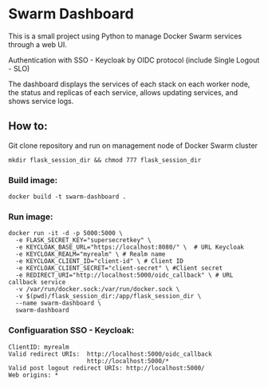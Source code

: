 # Swarm Dashboard

This is a small project using Python to manage Docker Swarm services through a web UI.

Authentication with SSO - Keycloak by OIDC protocol (include Single Logout - SLO)

The dashboard displays the services of each stack on each worker node, the status and replicas of each service, allows updating services, and shows service logs.

## How to:

Git clone repository and run on management node of Docker Swarm cluster
```
mkdir flask_session_dir && chmod 777 flask_session_dir
```

### Build image:
```
docker build -t swarm-dashboard .
```
### Run image:
```
docker run -it -d -p 5000:5000 \
  -e FLASK_SECRET_KEY="supersecretkey" \
  -e KEYCLOAK_BASE_URL="https://localhost:8080/" \  # URL Keycloak
  -e KEYCLOAK_REALM="myrealm" \ # Realm name
  -e KEYCLOAK_CLIENT_ID="client-id" \ # Client ID
  -e KEYCLOAK_CLIENT_SECRET="client-secret" \ #Client secret
  -e REDIRECT_URI="http://localhost:5000/oidc_callback" \ # URL callback service
  -v /var/run/docker.sock:/var/run/docker.sock \
  -v $(pwd)/flask_session_dir:/app/flask_session_dir \
  --name swarm-dashboard \
  swarm-dashboard
```
### Configuaration SSO - Keycloak:
```
ClientID: myrealm
Valid redirect URIs:  http://localhost:5000/oidc_callback
                      http://localhost:5000/*
Valid post logout redirect URIs: http://localhost:5000/
Web origins: *
